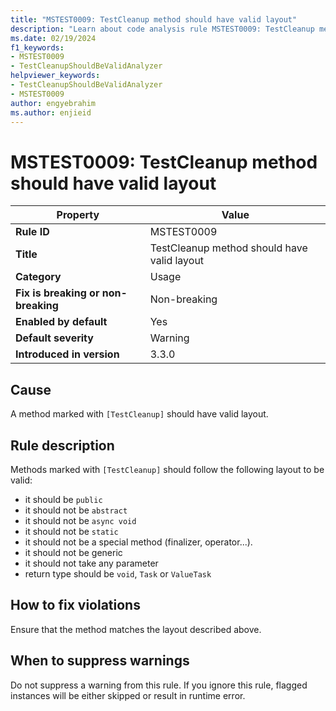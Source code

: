 ```yaml
---
title: "MSTEST0009: TestCleanup method should have valid layout"
description: "Learn about code analysis rule MSTEST0009: TestCleanup method should have valid layout"
ms.date: 02/19/2024
f1_keywords:
- MSTEST0009
- TestCleanupShouldBeValidAnalyzer
helpviewer_keywords:
- TestCleanupShouldBeValidAnalyzer
- MSTEST0009
author: engyebrahim
ms.author: enjieid
---
```

# MSTEST0009: TestCleanup method should have valid layout

| Property                            | Value                                       |
|-------------------------------------|---------------------------------------------|
| **Rule ID**                         | MSTEST0009                                  |
| **Title**                           | TestCleanup method should have valid layout |
| **Category**                        | Usage                                       |
| **Fix is breaking or non-breaking** | Non-breaking                                |
| **Enabled by default**              | Yes                                         |
| **Default severity**                | Warning                                     |
| **Introduced in version**           | 3.3.0                                       |

## Cause

A method marked with `[TestCleanup]` should have valid layout.

## Rule description

Methods marked with `[TestCleanup]` should follow the following layout to be valid:

- it should be `public`
- it should not be `abstract`
- it should not be `async void`
- it should not be `static`
- it should not be a special method (finalizer, operator...).
- it should not be generic
- it should not take any parameter
- return type should be `void`, `Task` or `ValueTask`

## How to fix violations

Ensure that the method matches the layout described above.

## When to suppress warnings

Do not suppress a warning from this rule. If you ignore this rule, flagged instances will be either skipped or result in runtime error.
